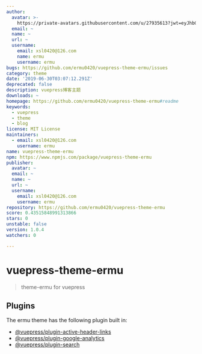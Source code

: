 ```yaml
---
author:
  avatar: >-
    https://private-avatars.githubusercontent.com/u/27935613?jwt=eyJhbGciOiJIUzI1NiIsInR5cCI6IkpXVCJ9.eyJpc3MiOiJnaXRodWIuY29tIiwiYXVkIjoicmF3LmdpdGh1YnVzZXJjb250ZW50LmNvbSIsImtleSI6ImtleTEiLCJleHAiOjE3MzQ2NzMyMDAsIm5iZiI6MTczNDY3MjAwMCwicGF0aCI6Ii91LzI3OTM1NjEzIn0.6OXib06DlHXpeU_Xb1BDwJnjHRqr8mYcey2TS1z7c2U&v=4
  email: ~
  name: ~
  url: ~
  username:
    email: xsl0420@126.com
    name: ermu
    username: ermu
bugs: https://github.com/ermu0420/vuepress-theme-ermu/issues
category: theme
date: '2019-06-30T03:07:12.291Z'
deprecated: false
description: vuepress博客主题
downloads: ~
homepage: https://github.com/ermu0420/vuepress-theme-ermu#readme
keywords:
  - vuepress
  - theme
  - blog
license: MIT License
maintainers:
  - email: xsl0420@126.com
    username: ermu
name: vuepress-theme-ermu
npm: https://www.npmjs.com/package/vuepress-theme-ermu
publisher:
  avatar: ~
  email: ~
  name: ~
  url: ~
  username:
    email: xsl0420@126.com
    username: ermu
repository: https://github.com/ermu0420/vuepress-theme-ermu
score: 0.43515848991313866
stars: 0
unstable: false
version: 1.0.4
watchers: 0

---
```


# vuepress-theme-ermu

> theme-ermu for vuepress

## Plugins

The ermu theme has the following plugin built in:

- [@vuepress/plugin-active-header-links](https://github.com/vuejs/vuepress/tree/master/packages/@vuepress/plugin-active-header-links)
- [@vuepress/plugin-google-analytics](https://github.com/vuejs/vuepress/tree/master/packages/%40vuepress/plugin-google-analytics)
- [@vuepress/plugin-search](https://github.com/vuejs/vuepress/tree/master/packages/%40vuepress/plugin-search)
